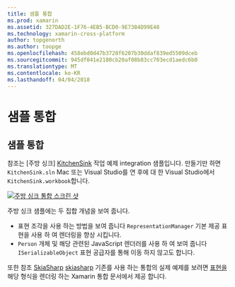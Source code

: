 ```yaml
---
title: 샘플 통합
ms.prod: xamarin
ms.assetid: 327DAD2E-1F76-4EB5-BCD0-9E7384D99E48
ms.technology: xamarin-cross-platform
author: topgenorth
ms.author: toopge
ms.openlocfilehash: 458ebd0d47b3728f6207b30ddaf839ed5509dceb
ms.sourcegitcommit: 945df041e2180cb20af08b83cc703ecd1aedc6b0
ms.translationtype: MT
ms.contentlocale: ko-KR
ms.lasthandoff: 04/04/2018
---
```

# <a name="sample-integrations"></a>샘플 통합

## <a name="sample-integrations"></a>샘플 통합

참조는 [주방 싱크] [ KitchenSink] 작업 예제 integration 샘플입니다. 만들기만 하면 `KitchenSink.sln` Mac 또는 Visual Studio를 연 후에 대 한 Visual Studio에서 `KitchenSink.workbook`합니다.

[![주방 싱크 통합 스크린 샷](samples-images/kitchensinkintegrationscreenshot.png)](samples-images/kitchensinkintegrationscreenshot.png#lightbox)

주방 싱크 샘플에는 두 집합 개념을 보여 줍니다.

* 표현 조각을 사용 하는 방법을 보여 줍니다 `RepresentationManager` 기본 제공 표현을 사용 하 여 렌더링을 향상 시킵니다.
* `Person` 개체 및 해당 관련된 JavaScript 렌더러를 사용 하 여 보여 줍니다 `ISerializableObject` 표현 공급자를 통해 이동 하지 않고도 합니다.

또한 참조 [SkiaSharp] [ skiasharp] 기존를 사용 하는 통합의 실제 예제를 보려면 [표현을](~/tools/workbooks/sdk/representations.md) 해당 형식을 렌더링 하는 Xamarin 통합 문서에서 제공 합니다.

[KitchenSink]: https://github.com/xamarin/Workbooks/tree/master/SDK/Samples/KitchenSink
[skiasharp]: https://github.com/mono/SkiaSharp/tree/master/source/SkiaSharp.Workbooks
